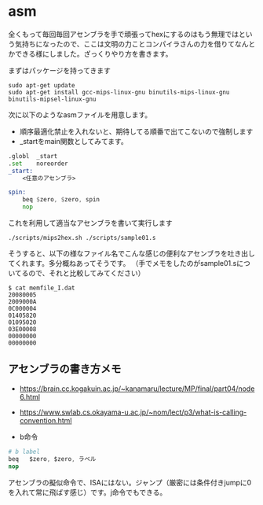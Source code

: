 # asm
全くもって毎回毎回アセンブラを手で頑張ってhexにするのはもう無理ではという気持ちになったので、ここは文明の力ことコンパイラさんの力を借りてなんとかできる様にしました。ざっくりやり方を書きます。

まずはパッケージを持ってきます
```shell
sudo apt-get update
sudo apt-get install gcc-mips-linux-gnu binutils-mips-linux-gnu binutils-mipsel-linux-gnu
```

次に以下のようなasmファイルを用意します。
- 順序最適化禁止を入れないと、期待してる順番で出てこないので強制します
- _startをmain関数としてみてます。
```asm
.globl  _start
.set    noreorder
_start:
    <任意のアセンブラ>

spin:
    beq $zero, $zero, spin
    nop
```

これを利用して適当なアセンブラを書いて実行します
```shell
./scripts/mips2hex.sh ./scripts/sample01.s
```

そうすると、以下の様なファイル名でこんな感じの便利なアセンブラを吐き出してくれます。多分概ねあってそうです。
（手でメモをしたのがsample01.sについてるので、それと比較してみてください）
```
$ cat memfile_I.dat 
20080005
2009000A
0C000004
01405820
01095020
03E00008
00000000
00000000
```

## アセンブラの書き方メモ
- https://brain.cc.kogakuin.ac.jp/~kanamaru/lecture/MP/final/part04/node6.html
- https://www.swlab.cs.okayama-u.ac.jp/~nom/lect/p3/what-is-calling-convention.html

- b命令
```s
# b label
beq   $zero, $zero, ラベル 
nop
```

アセンブラの擬似命令で、ISAにはない。ジャンプ（厳密には条件付きjumpに0を入れて常に飛ばす感じ）です。j命令でもできる。

